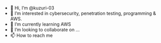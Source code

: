 - 👋 Hi, I’m @kuzuri-03
- 👀 I’m interested in cybersecurity, penetration testing, programming & AWS.
- 🌱 I’m currently learning AWS
- 💞️ I’m looking to collaborate on ...
- 📫 How to reach me 

<!---
kuzuri-03/kuzuri-03 is a ✨ special ✨ repository because its `README.md` (this file) appears on your GitHub profile.
You can click the Preview link to take a look at your changes.
--->
